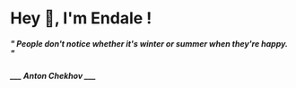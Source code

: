 <h1 title="head"> Hey 👋, I'm Endale !</h1>

**<h5><i>" People don't notice whether it's winter or summer when they're happy. "</i></h5>**

*<b>___ Anton Chekhov ___</b>*
